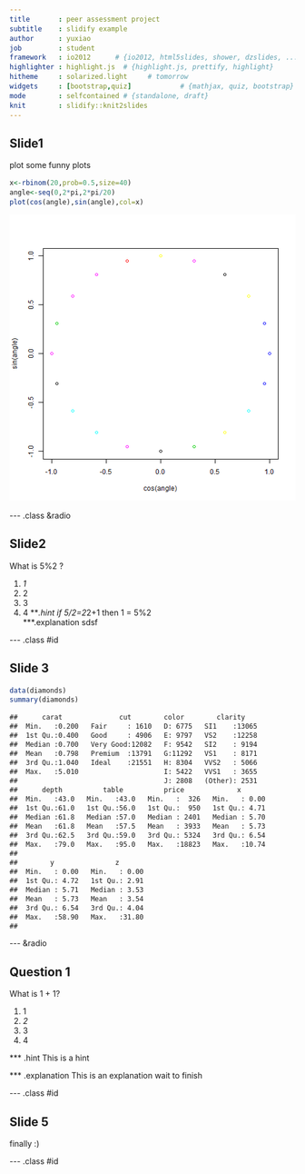 ```yaml
---
title       : peer assessment project
subtitle    : slidify example
author      : yuxiao
job         : student
framework   : io2012      # {io2012, html5slides, shower, dzslides, ...}
highlighter : highlight.js  # {highlight.js, prettify, highlight}
hitheme     : solarized.light     # tomorrow 
widgets     : [bootstrap,quiz]            # {mathjax, quiz, bootstrap}
mode        : selfcontained # {standalone, draft}
knit        : slidify::knit2slides
--- 
```


## Slide1
plot some funny plots

```r
x<-rbinom(20,prob=0.5,size=40)
angle<-seq(0,2*pi,2*pi/20)
plot(cos(angle),sin(angle),col=x)
```

![plot of chunk unnamed-chunk-1](assets/fig/unnamed-chunk-1.png) 

--- .class &radio 

## Slide2

What is 5%2 ?

1. _1_
2. 2
3. 3
4. 4
***.hint 
if 5/2=2*2+1 then 1 = 5%2  
***.explanation 
sdsf

--- .class #id 
## Slide 3


```r
data(diamonds)
summary(diamonds)
```

```
##      carat              cut        color        clarity     
##  Min.   :0.200   Fair     : 1610   D: 6775   SI1    :13065  
##  1st Qu.:0.400   Good     : 4906   E: 9797   VS2    :12258  
##  Median :0.700   Very Good:12082   F: 9542   SI2    : 9194  
##  Mean   :0.798   Premium  :13791   G:11292   VS1    : 8171  
##  3rd Qu.:1.040   Ideal    :21551   H: 8304   VVS2   : 5066  
##  Max.   :5.010                     I: 5422   VVS1   : 3655  
##                                    J: 2808   (Other): 2531  
##      depth          table          price             x        
##  Min.   :43.0   Min.   :43.0   Min.   :  326   Min.   : 0.00  
##  1st Qu.:61.0   1st Qu.:56.0   1st Qu.:  950   1st Qu.: 4.71  
##  Median :61.8   Median :57.0   Median : 2401   Median : 5.70  
##  Mean   :61.8   Mean   :57.5   Mean   : 3933   Mean   : 5.73  
##  3rd Qu.:62.5   3rd Qu.:59.0   3rd Qu.: 5324   3rd Qu.: 6.54  
##  Max.   :79.0   Max.   :95.0   Max.   :18823   Max.   :10.74  
##                                                               
##        y               z        
##  Min.   : 0.00   Min.   : 0.00  
##  1st Qu.: 4.72   1st Qu.: 2.91  
##  Median : 5.71   Median : 3.53  
##  Mean   : 5.73   Mean   : 3.54  
##  3rd Qu.: 6.54   3rd Qu.: 4.04  
##  Max.   :58.90   Max.   :31.80  
## 
```

--- &radio
## Question 1

What is 1 + 1?

1. 1
2. _2_
3. 3
4. 4

*** .hint
This is a hint

*** .explanation
This is an explanation
wait to finish

--- .class #id 
## Slide 5

finally  :)


--- .class #id 



